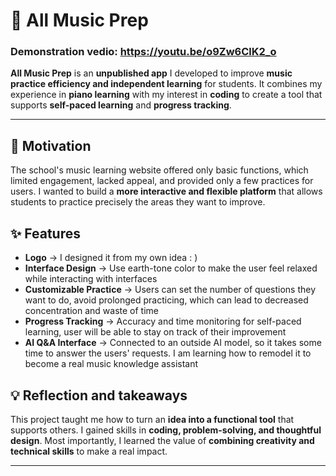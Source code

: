 
# 🎵 All Music Prep 
### Demonstration vedio: https://youtu.be/o9Zw6ClK2_o 

**All Music Prep** is an **unpublished app** I developed to improve **music practice efficiency and independent learning** for students.
It combines my experience in **piano learning** with my interest in **coding** to create a tool that supports **self-paced learning** and **progress tracking**.

---

## 🚀 Motivation
The school's music learning website offered only basic functions, which limited engagement, lacked appeal, and provided only a few practices for users.
I wanted to build a **more interactive and flexible platform** that allows students to practice precisely the areas they want to improve.




## ✨ Features 
- **Logo** → I designed it from my own idea : )
- **Interface Design** → Use earth-tone color to make the user feel relaxed while interacting with interfaces
- **Customizable Practice** → Users can set the number of questions they want to do, avoid prolonged practicing, which can lead to decreased concentration and waste of time
- **Progress Tracking** → Accuracy and time monitoring for self-paced learning, user will be able to stay on track of their improvement
- **AI Q&A Interface** → Connected to an outside AI model, so it takes some time to answer the users' requests. I am learning how to remodel it to become a real music knowledge assistant




## 💡 Reflection and takeaways
This project taught me how to turn an **idea into a functional tool** that supports others. 
I gained skills in **coding, problem-solving, and thoughtful design**. Most importantly, I learned the value of **combining creativity and technical skills** to make a real impact.  

---
